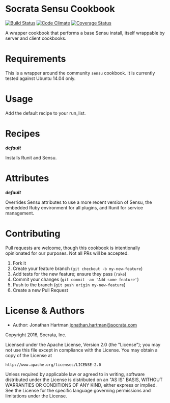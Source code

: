 Socrata Sensu Cookbook
======================
[![Build Status](https://img.shields.io/travis/socrata-cookbooks/socrata-sensu.svg)][travis]
[![Code Climate](https://img.shields.io/codeclimate/github/socrata-cookbooks/socrata-sensu.svg)][codeclimate]
[![Coverage Status](https://img.shields.io/coveralls/socrata-cookbooks/socrata-sensu.svg)][coveralls]

[travis]: https://travis-ci.org/socrata-cookbooks/socrata-sensu
[codeclimate]: https://codeclimate.com/github/socrata-cookbooks/socrata-sensu
[coveralls]: https://coveralls.io/r/socrata-cookbooks/socrata-sensu

A wrapper cookbook that performs a base Sensu install, itself wrappable by
server and client cookbooks.

Requirements
============

This is a wrapper around the community `sensu` cookbook. It is currently tested
against Ubuntu 14.04 only.

Usage
=====

Add the default recipe to your run_list.

Recipes
=======

***default***

Installs Runit and Sensu.

Attributes
==========

***default***

Overrides Sensu attributes to use a more recent version of Sensu, the embedded
Ruby environment for all plugins, and Runit for service management.

Contributing
============

Pull requests are welcome, though this cookbook is intentionally opinionated
for our purposes. Not all PRs will be accepted.

1. Fork it
2. Create your feature branch (`git checkout -b my-new-feature`)
3. Add tests for the new feature; ensure they pass (`rake`)
4. Commit your changes (`git commit -am 'Add some feature'`)
5. Push to the branch (`git push origin my-new-feature`)
6. Create a new Pull Request

License & Authors
=================
- Author: Jonathan Hartman <jonathan.hartman@socrata.com>

Copyright 2016, Socrata, Inc.

Licensed under the Apache License, Version 2.0 (the "License");
you may not use this file except in compliance with the License.
You may obtain a copy of the License at

    http://www.apache.org/licenses/LICENSE-2.0

Unless required by applicable law or agreed to in writing, software
distributed under the License is distributed on an "AS IS" BASIS,
WITHOUT WARRANTIES OR CONDITIONS OF ANY KIND, either express or implied.
See the License for the specific language governing permissions and
limitations under the License.
